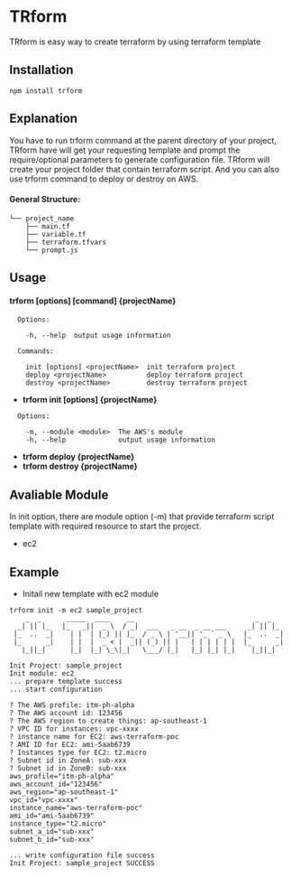 # TRform
TRform is easy way to create terraform by using terraform template

## Installation
    npm install trform

## Explanation
You have to run trform command at the parent directory of your project, TRform have will get your requesting template and prompt the require/optional parameters to generate configuration file.
TRform will create your project folder that contain terraform script.
And you can also use trform command to deploy or destroy on AWS.

#### General Structure:
```
└── project_name
    ├── main.tf
    ├── variable.tf
    ├── terraform.tfvars
    └── prompt.js
```
## Usage
#### trform [options] [command] {projectName}
```
  Options:

    -h, --help  output usage information

  Commands:

    init [options] <projectName>  init terraform project
    deploy <projectName>          deploy terraform project
    destroy <projectName>         destroy terraform project
```
* **trform init [options] {projectName}**
```
  Options:

    -m, --module <module>  The AWS's module
    -h, --help             output usage information
```
* **trform deploy {projectName}**
* **trform destroy {projectName}**

## Avaliable Module
In init option, there are module option (-m) that provide terraform script template with required resource to start the project.

* ec2

## Example

- Initail new template with ec2 module
````
trform init -m ec2 sample_project
    _  _      _____  ____    __                              _  _   
  _| || |_   |_   _||  _ \  / _|  ___   _ __  _ __ ___     _| || |_ 
 |_  ..  _|    | |  | |_) || |_  / _ \ | '__|| '_ ` _ \   |_  ..  _|
 |_      _|    | |  |  _ < |  _|| (_) || |   | | | | | |  |_      _|
   |_||_|      |_|  |_| \_\|_|   \___/ |_|   |_| |_| |_|    |_||_|  
                                                                    
Init Project: sample_project
Init module: ec2
... prepare template success
... start configuration

? The AWS profile: itm-ph-alpha
? The AWS account id: 123456
? The AWS region to create things: ap-southeast-1
? VPC ID for instances: vpc-xxxx
? instance name for EC2: aws-terraform-poc
? AMI ID for EC2: ami-5aab6739
? Instances type for EC2: t2.micro
? Subnet id in ZoneA: sub-xxx
? Subnet id in ZoneB: sub-xxx
aws_profile="itm-ph-alpha"
aws_account_id="123456"
aws_region="ap-southeast-1"
vpc_id="vpc-xxxx"
instance_name="aws-terraform-poc"
ami_id="ami-5aab6739"
instance_type="t2.micro"
subnet_a_id="sub-xxx"
subnet_b_id="sub-xxx"

... write configuration file success
Init Project: sample_project SUCCESS
````
